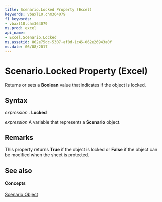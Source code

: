 ```yaml
---
title: Scenario.Locked Property (Excel)
keywords: vbaxl10.chm364079
f1_keywords:
- vbaxl10.chm364079
ms.prod: excel
api_name:
- Excel.Scenario.Locked
ms.assetid: 862e75dc-5307-af8d-1c46-062e26943a0f
ms.date: 06/08/2017
---
```



# Scenario.Locked Property (Excel)

Returns or sets a  **Boolean** value that indicates if the object is locked.


## Syntax

 _expression_ . **Locked**

 _expression_ A variable that represents a **Scenario** object.


## Remarks

This property returns  **True** if the object is locked or **False** if the object can be modified when the sheet is protected.


## See also


#### Concepts


[Scenario Object](Excel.Scenario.md)

